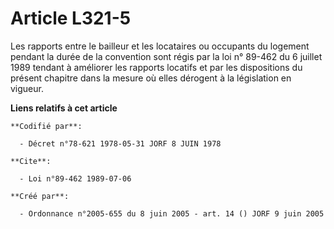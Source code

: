 # Article L321-5

Les rapports entre le bailleur et les locataires ou occupants du logement pendant la durée de la convention sont régis par la
loi n° 89-462 du 6 juillet 1989 tendant à améliorer les rapports locatifs et par les dispositions du présent chapitre dans la
mesure où elles dérogent à la législation en vigueur.

**Liens relatifs à cet article**

	**Codifié par**:

	  - Décret n°78-621 1978-05-31 JORF 8 JUIN 1978

	**Cite**:

	  - Loi n°89-462 1989-07-06

	**Créé par**:

	  - Ordonnance n°2005-655 du 8 juin 2005 - art. 14 () JORF 9 juin 2005
